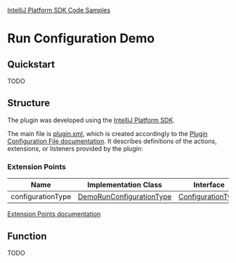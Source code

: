 [IntelliJ Platform SDK Code Samples](../README.md)

# Run Configuration Demo

## Quickstart

TODO

## Structure

The plugin was developed using the [IntelliJ Platform SDK][docs_sdk].

The main file is [plugin.xml][plugin.xml], which is created accordingly to the [Plugin Configuration File documentation][docs_pluginxml].
It describes definitions of the actions, extensions, or listeners provided by the plugin:

### Extension Points

| Name | Implementation Class | Interface |
| ---- | -------------------- | --------- |
| configurationType | [DemoRunConfigurationType][configurationType_implementation] | [ConfigurationType][configurationType_interface] |

[Extension Points documentation][docs_ep]

## Function

TODO


[plugin.xml]: ./src/main/resources/META-INF/plugin.xml
[docs_tree_structure_view]: https://www.jetbrains.org/intellij/sdk/docs/tutorials/tree_structure_view.html
[docs_pluginxml]: https://www.jetbrains.org/intellij/sdk/docs/basics/plugin_structure/plugin_configuration_file.html
[docs_sdk]: https://www.jetbrains.org/intellij/sdk/docs/intro/about.html
[docs_ep]: https://www.jetbrains.org/intellij/sdk/docs/basics/plugin_structure/plugin_extension_points.html
[docs_run]: https://www.jetbrains.org/intellij/sdk/docs/tutorials/build_system/prerequisites.html#running-a-simple-gradle-based-intellij-platform-plugin

[configurationType_implementation]: ./src/main/java/org/jetbrains/sdk/runConfiguration/DemoRunConfigurationType.java
[configurationType_interface]: https://github.com/JetBrains/intellij-community/blob/master/platform/lang-api/src/com/intellij/execution/configurations/ConfigurationType.java
